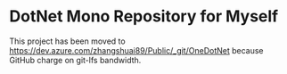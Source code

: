 # DotNet Mono Repository for Myself

This project has been moved to https://dev.azure.com/zhangshuai89/Public/_git/OneDotNet because GitHub charge on git-lfs bandwidth.
